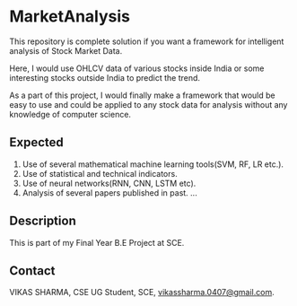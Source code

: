 

# MarketAnalysis #
This repository is complete solution if you want a framework for intelligent analysis of Stock Market Data.

Here, I would use OHLCV data of various stocks inside India or some interesting stocks outside India to predict the trend.

As a part of this project, I would finally make a framework that would be easy to use and could be applied to any stock data for analysis without any knowledge of computer science.

## Expected ##
1. Use of several mathematical machine learning tools(SVM, RF, LR etc.).
2. Use of statistical and technical indicators.
3. Use of neural networks(RNN, CNN, LSTM etc).
4. Analysis of several papers published in past.
...

## Description ##
This is part of my Final Year B.E Project at SCE.

## Contact ##
VIKAS SHARMA,
CSE UG Student,
SCE,
vikassharma.0407@gmail.com.
